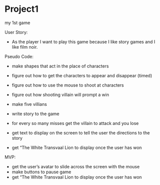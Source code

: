 # Project1
my 1st game

User Story:
- As the player I want to play this game because I like story games and I like film noir.




Pseudo Code:
- make shapes that act in the place of characters
- figure out how to get the characters to appear and disappear (timed)
- figure out how to use the mouse to shoot at characters
- figure out how shooting villain will prompt a win
- make five villians
- write story to the game
- for every so many misses get the villain to attack and you lose

- get text to display on the screen to tell the user the directions to the story
- get “The White Transvaal Lion to display once the user has won



MVP:
- get the user’s avatar to slide across the screen with the mouse
- make buttons to pause game 
- get “The White Transvaal Lion to display once the user has won

